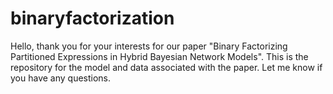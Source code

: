 # binaryfactorization
Hello, thank you for your interests for our paper "Binary Factorizing Partitioned Expressions in
Hybrid Bayesian Network Models". 
This is the repository for the model and data associated with the paper. Let me know if you have any questions.

